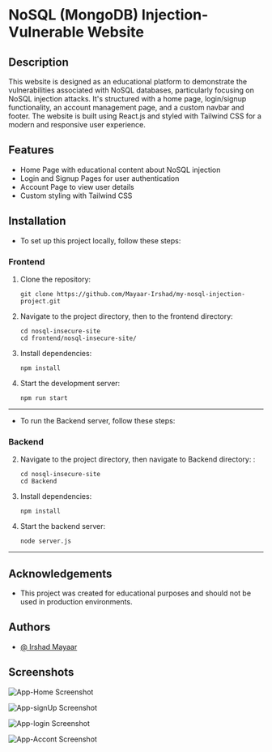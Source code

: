 # NoSQL (MongoDB) Injection-Vulnerable Website

## Description
This website is designed as an educational platform to demonstrate the vulnerabilities associated with NoSQL databases, particularly focusing on NoSQL injection attacks. It's structured with a home page, login/signup functionality, an account management page, and a custom navbar and footer. The website is built using React.js and styled with Tailwind CSS for a modern and responsive user experience.

## Features


- Home Page with educational content about NoSQL injection
- Login and Signup Pages for user authentication
- Account Page to view user details
- Custom styling with Tailwind CSS

## Installation


- To set up this project locally, follow these steps:

### Frontend

1. Clone the repository:
   ```
   git clone https://github.com/Mayaar-Irshad/my-nosql-injection-project.git

2. Navigate to the project directory, then to the frontend directory:

      ```
      cd nosql-insecure-site
      cd frontend/nosql-insecure-site/

      ```
3. Install dependencies:
    ```
    npm install
    ```

4. Start the development server:
    ```
    npm run start
    ```

---
- To run the Backend server, follow these steps:

### Backend

2. Navigate to the project directory, then navigate to Backend directory: :

      ```
      cd nosql-insecure-site
      cd Backend

      ```
3. Install dependencies:
     ```
     npm install
     ```

4. Start the backend server:
    ```
    node server.js

----
    
## Acknowledgements

 - This project was created for educational purposes and should  not be used in production environments.





## Authors

- [@ Irshad Mayaar](https://github.com/Mayaar-Irshad)


## Screenshots

![App-Home Screenshot](https://github.com/Mayaar-Irshad/my-nosql-injection-project/assets/105467566/a6c31334-ca49-47d2-9f0c-5b3098217f07)

![App-signUp Screenshot](https://github.com/Mayaar-Irshad/my-nosql-injection-project/assets/105467566/e0314ab6-2b62-40a0-8105-5c7134dc1a79)

![App-login Screenshot](https://github.com/Mayaar-Irshad/my-nosql-injection-project/assets/105467566/5fd62df5-3986-46c0-ba98-d2413a1918da)


![App-Accont Screenshot](https://github.com/Mayaar-Irshad/my-nosql-injection-project/assets/105467566/bbef0717-661f-495e-8a02-55898e4855a8)


